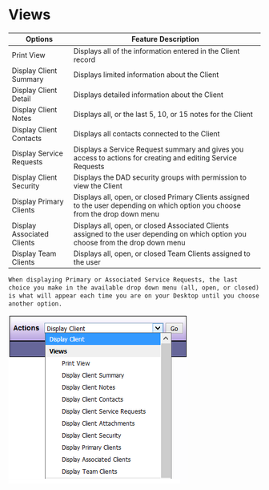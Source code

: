 # Views

| Options | Feature Description |
|---------|---------------------|
| Print View | Displays all of the information entered in the Client record |
| Display Client Summary | Displays limited information about the Client |
| Display Client Detail | Displays detailed information about the Client |
| Display Client Notes | Displays all, or the last 5, 10, or 15 notes for the Client |
| Display Client Contacts | Displays all contacts connected to the Client |
| Display Service Requests | Displays a Service Request summary and gives you access to actions for creating and editing Service Requests |
| Display Client Security | Displays the DAD security groups with permission to view the Client |
| Display Primary Clients | Displays all, open, or closed Primary Clients assigned to the user depending on which option you choose from the drop down menu |
| Display Associated Clients | Displays all, open, or closed Associated Clients assigned to the user depending on which option you choose from the drop down menu |
| Display Team Clients | Displays all, open, or closed Team Clients assigned to the user |

```admonish note
When displaying Primary or Associated Service Requests, the last choice you make in the available drop down menu (all, open, or closed) is what will appear each time you are on your Desktop until you choose another option.
```

![Client view](images/client-view.png)
